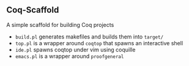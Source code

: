 Coq-Scaffold
-----

A simple scaffold for building Coq projects

* `build.pl` generates makefiles and builds them into `target/`
* `top.pl` is a wrapper around `coqtop` that spawns an interactive shell
* `ide.pl` spawns coqtop under vim using coquille
* `emacs.pl` is a wrapper around `proofgeneral`

